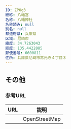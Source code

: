 ```yaml
---
ID: ZPOg3
総称: 八幡宮
名称: 八幡神社
名称読み: null
別名: null
都道府県: 兵庫県
区域: 尼崎市
緯度: 34.7263043
経度: 135.4422885
郵便番号: 6600811
住所: 兵庫県尼崎市常光寺４丁目３
---
```


## その他

### 参考URL

| URL | 説明          |
| --- | ------------- |
|     | OpenStreetMap |
